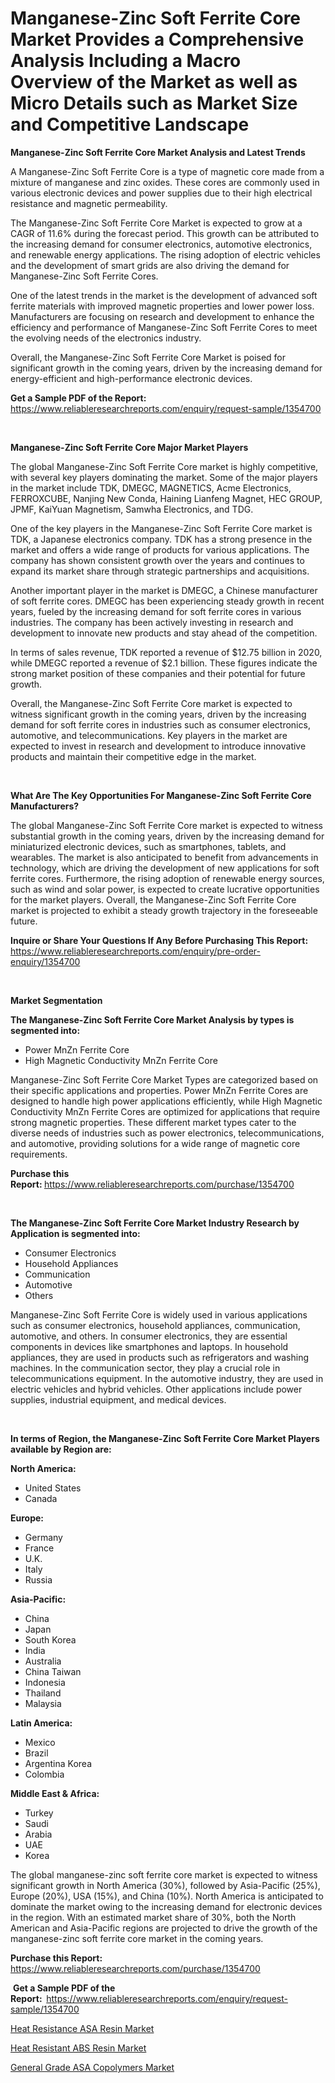 <p><h1>Manganese-Zinc Soft Ferrite Core Market Provides a Comprehensive Analysis Including a Macro Overview of the Market as well as Micro Details such as Market Size and Competitive Landscape</h1></p><p><strong>Manganese-Zinc Soft Ferrite Core Market Analysis and Latest Trends</strong></p>
<p><p>A Manganese-Zinc Soft Ferrite Core is a type of magnetic core made from a mixture of manganese and zinc oxides. These cores are commonly used in various electronic devices and power supplies due to their high electrical resistance and magnetic permeability.</p><p>The Manganese-Zinc Soft Ferrite Core Market is expected to grow at a CAGR of 11.6% during the forecast period. This growth can be attributed to the increasing demand for consumer electronics, automotive electronics, and renewable energy applications. The rising adoption of electric vehicles and the development of smart grids are also driving the demand for Manganese-Zinc Soft Ferrite Cores.</p><p>One of the latest trends in the market is the development of advanced soft ferrite materials with improved magnetic properties and lower power loss. Manufacturers are focusing on research and development to enhance the efficiency and performance of Manganese-Zinc Soft Ferrite Cores to meet the evolving needs of the electronics industry.</p><p>Overall, the Manganese-Zinc Soft Ferrite Core Market is poised for significant growth in the coming years, driven by the increasing demand for energy-efficient and high-performance electronic devices.</p></p>
<p><strong>Get a Sample PDF of the Report:&nbsp;</strong> <a href="https://www.reliableresearchreports.com/enquiry/request-sample/1354700">https://www.reliableresearchreports.com/enquiry/request-sample/1354700</a></p>
<p>&nbsp;</p>
<p><strong>Manganese-Zinc Soft Ferrite Core Major Market Players</strong></p>
<p><p>The global Manganese-Zinc Soft Ferrite Core market is highly competitive, with several key players dominating the market. Some of the major players in the market include TDK, DMEGC, MAGNETICS, Acme Electronics, FERROXCUBE, Nanjing New Conda, Haining Lianfeng Magnet, HEC GROUP, JPMF, KaiYuan Magnetism, Samwha Electronics, and TDG.</p><p>One of the key players in the Manganese-Zinc Soft Ferrite Core market is TDK, a Japanese electronics company. TDK has a strong presence in the market and offers a wide range of products for various applications. The company has shown consistent growth over the years and continues to expand its market share through strategic partnerships and acquisitions.</p><p>Another important player in the market is DMEGC, a Chinese manufacturer of soft ferrite cores. DMEGC has been experiencing steady growth in recent years, fueled by the increasing demand for soft ferrite cores in various industries. The company has been actively investing in research and development to innovate new products and stay ahead of the competition.</p><p>In terms of sales revenue, TDK reported a revenue of $12.75 billion in 2020, while DMEGC reported a revenue of $2.1 billion. These figures indicate the strong market position of these companies and their potential for future growth.</p><p>Overall, the Manganese-Zinc Soft Ferrite Core market is expected to witness significant growth in the coming years, driven by the increasing demand for soft ferrite cores in industries such as consumer electronics, automotive, and telecommunications. Key players in the market are expected to invest in research and development to introduce innovative products and maintain their competitive edge in the market.</p></p>
<p>&nbsp;</p>
<p><strong>What Are The Key Opportunities For Manganese-Zinc Soft Ferrite Core Manufacturers?</strong></p>
<p><p>The global Manganese-Zinc Soft Ferrite Core market is expected to witness substantial growth in the coming years, driven by the increasing demand for miniaturized electronic devices, such as smartphones, tablets, and wearables. The market is also anticipated to benefit from advancements in technology, which are driving the development of new applications for soft ferrite cores. Furthermore, the rising adoption of renewable energy sources, such as wind and solar power, is expected to create lucrative opportunities for the market players. Overall, the Manganese-Zinc Soft Ferrite Core market is projected to exhibit a steady growth trajectory in the foreseeable future.</p></p>
<p><strong>Inquire or Share Your Questions If Any Before Purchasing This Report:</strong> <a href="https://www.reliableresearchreports.com/enquiry/pre-order-enquiry/1354700">https://www.reliableresearchreports.com/enquiry/pre-order-enquiry/1354700</a></p>
<p>&nbsp;</p>
<p><strong>Market Segmentation</strong></p>
<p><strong>The Manganese-Zinc Soft Ferrite Core Market Analysis by types is segmented into:</strong></p>
<p><ul><li>Power MnZn Ferrite Core</li><li>High Magnetic Conductivity MnZn Ferrite Core</li></ul></p>
<p><p>Manganese-Zinc Soft Ferrite Core Market Types are categorized based on their specific applications and properties. Power MnZn Ferrite Cores are designed to handle high power applications efficiently, while High Magnetic Conductivity MnZn Ferrite Cores are optimized for applications that require strong magnetic properties. These different market types cater to the diverse needs of industries such as power electronics, telecommunications, and automotive, providing solutions for a wide range of magnetic core requirements.</p></p>
<p><strong>Purchase this Report:&nbsp;</strong><a href="https://www.reliableresearchreports.com/purchase/1354700">https://www.reliableresearchreports.com/purchase/1354700</a></p>
<p>&nbsp;</p>
<p><strong>The Manganese-Zinc Soft Ferrite Core Market Industry Research by Application is segmented into:</strong></p>
<p><ul><li>Consumer Electronics</li><li>Household Appliances</li><li>Communication</li><li>Automotive</li><li>Others</li></ul></p>
<p><p>Manganese-Zinc Soft Ferrite Core is widely used in various applications such as consumer electronics, household appliances, communication, automotive, and others. In consumer electronics, they are essential components in devices like smartphones and laptops. In household appliances, they are used in products such as refrigerators and washing machines. In the communication sector, they play a crucial role in telecommunications equipment. In the automotive industry, they are used in electric vehicles and hybrid vehicles. Other applications include power supplies, industrial equipment, and medical devices.</p></p>
<p>&nbsp;</p>
<p><strong>In terms of Region, the Manganese-Zinc Soft Ferrite Core Market Players available by Region are:</strong></p>
<p>
    <p> <strong> North America: </strong>
        <ul>
            <li>United States</li>
            <li>Canada</li>
        </ul>
        </p> 
    <p> <strong> Europe: </strong>
        <ul>
            <li>Germany</li>
            <li>France</li>
            <li>U.K.</li>
            <li>Italy</li>
            <li>Russia</li>
        </ul>
        </p> 
    <p> <strong> Asia-Pacific: </strong>
        <ul>
            <li>China</li>
            <li>Japan</li>
            <li>South Korea</li>
            <li>India</li>
            <li>Australia</li>
            <li>China Taiwan</li>
            <li>Indonesia</li>
            <li>Thailand</li>
            <li>Malaysia</li>
        </ul>
        </p> 
    <p> <strong> Latin America: </strong>
        <ul>
            <li>Mexico</li>
            <li>Brazil</li>
            <li>Argentina Korea</li>
            <li>Colombia</li>
        </ul>
        </p> 
    <p> <strong> Middle East & Africa: </strong>
        <ul>
            <li>Turkey</li>
            <li>Saudi</li>
            <li>Arabia</li>
            <li>UAE</li>
            <li>Korea</li>
        </ul>
    </p>
    </p>
<p><p>The global manganese-zinc soft ferrite core market is expected to witness significant growth in North America (30%), followed by Asia-Pacific (25%), Europe (20%), USA (15%), and China (10%). North America is anticipated to dominate the market owing to the increasing demand for electronic devices in the region. With an estimated market share of 30%, both the North American and Asia-Pacific regions are projected to drive the growth of the manganese-zinc soft ferrite core market in the coming years.</p></p>
<p><strong>Purchase this Report: </strong><a href="https://www.reliableresearchreports.com/purchase/1354700">https://www.reliableresearchreports.com/purchase/1354700</a></p>
<p>&nbsp;<strong>Get a Sample PDF of the Report:&nbsp;&nbsp;</strong><a href="https://www.reliableresearchreports.com/enquiry/request-sample/1354700">https://www.reliableresearchreports.com/enquiry/request-sample/1354700</a></p>
<p><strong></strong></p>
<p><p><a href="https://github.com/bmorecock/Market-Research-Report-List-2/blob/main/heat-resistance-asa-resin-market.md">Heat Resistance ASA Resin Market</a></p><p><a href="https://github.com/jsmusil/Market-Research-Report-List-2/blob/main/heat-resistant-abs-resin-market.md">Heat Resistant ABS Resin Market</a></p><p><a href="https://github.com/yemakinde/Market-Research-Report-List-1/blob/main/general-grade-asa-copolymers-market.md">General Grade ASA Copolymers Market</a></p></p>